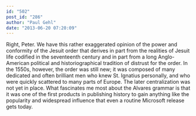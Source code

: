 ```yaml
---
id: "502"
post_id: "286"
author: "Paul Gehl"
date: "2013-06-20 07:20:09"
---
```

Right, Peter. We have this rather exaggerated opinion of the power and conformity of the Jesuit order that derives in part from the realities of Jesuit life codified in the seventeenth century and in part from a long Anglo-American political and historiographical tradition of distrust for the order. In the 1550s, however, the order was still new; it was composed of many dedicated and often brilliant men who knew St. Ignatius personally, and who were quickly scattered to many parts of Europe. The later centralization was not yet in place. What fascinates me most about the Alvares grammar is that it was one of the first products in publishing history to gain anything like the popularity and widespread influence that even a routine Microsoft release gets today.
